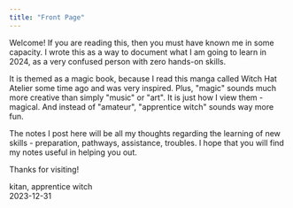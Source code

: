 ```yaml
---
title: "Front Page"
---
```

Welcome!
If you are reading this, then you must have known me in some capacity.
I wrote this as a way to document what I am going to learn in 2024, as a very confused person with zero hands-on skills.

It is themed as a magic book, because I read this manga called Witch Hat Atelier some time ago and was very inspired. Plus, "magic" sounds much more creative than simply "music" or "art". It is just how I view them - magical. And instead of "amateur", "apprentice witch" sounds way more fun.

The notes I post here will be all my thoughts regarding the learning of new skills - preparation, pathways, assistance, troubles. I hope that you will find my notes useful in helping you out.

Thanks for visiting!

kitan, apprentice witch\
2023-12-31

